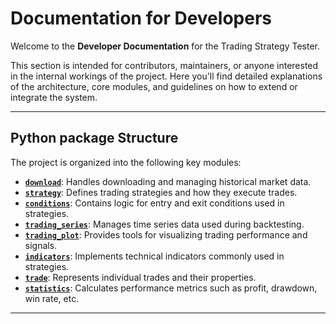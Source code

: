 # Documentation for Developers

Welcome to the **Developer Documentation** for the Trading Strategy Tester.

This section is intended for contributors, maintainers, or anyone interested in the internal workings of the project. Here you'll find detailed explanations of the architecture, core modules, and guidelines on how to extend or integrate the system.

---

## Python package Structure

The project is organized into the following key modules:

- [**`download`**](modules/download.md): Handles downloading and managing historical market data.
- [**`strategy`**](modules/strategy.md): Defines trading strategies and how they execute trades.
- [**`conditions`**](modules/conditions/index.md): Contains logic for entry and exit conditions used in strategies.
- [**`trading_series`**](modules/trading_series.md): Manages time series data used during backtesting.
- [**`trading_plot`**](modules/trading_plot.md): Provides tools for visualizing trading performance and signals.
- [**`indicators`**](modules/indicators.md): Implements technical indicators commonly used in strategies.
- [**`trade`**](modules/trade.md): Represents individual trades and their properties.
- [**`statistics`**](modules/statistics.md): Calculates performance metrics such as profit, drawdown, win rate, etc.

---
